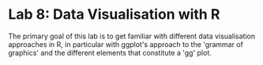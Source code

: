 # Lab 8: Data Visualisation with R
The primary goal of this lab is to get familiar with different data visualisation approaches in R, in particular with ggplot's approach to the 'grammar of graphics' and the different elements that constitute a 'gg' plot.
